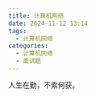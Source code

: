 ```yaml
---
title: 计算机网络
date: 2024-11-12 13:14  
tags:
  - 计算机网络
categories:
  - 计算机网络
  - 面试题
---
```


人生在勤，不索何获。
